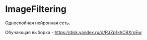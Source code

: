 # ImageFiltering

Однослойная нейронная сеть. 

Обучающая выборка - https://disk.yandex.ru/d/RJZp1khCBXroEw 